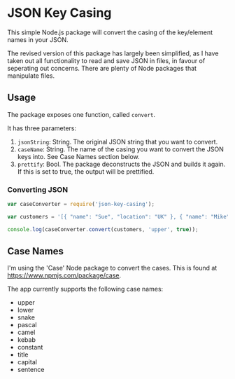 # JSON Key Casing

This simple Node.js package will convert the casing of the key/element names in your JSON.

The revised version of this package has largely been simplified, as I have taken out all functionality to read and save JSON in files, in favour of seperating out concerns. There are plenty of Node packages that manipulate files.

## Usage

The package exposes one function, called `convert`.

It has three parameters:
1. `jsonString`: String. The original JSON string that you want to convert.
2. `caseName`: String. The name of the casing you want to convert the JSON keys into. See Case Names section below.
3. `prettify`: Bool. The package deconstructs the JSON and builds it again. If this is set to true, the output will be prettified.

### Converting JSON

```javascript
var caseConverter = require('json-key-casing');

var customers = '[{ "name": "Sue", "location": "UK" }, { "name": "Mike", "location": "US" }]';

console.log(caseConverter.convert(customers, 'upper', true));
```

## Case Names

I'm using the 'Case' Node package to convert the cases. This is found at https://www.npmjs.com/package/case.

The app currently supports the following case names:
* upper
* lower
* snake
* pascal
* camel
* kebab
* constant
* title
* capital
* sentence